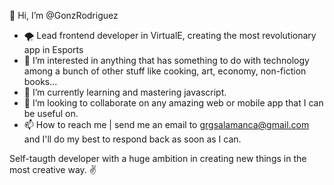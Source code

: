 👋 Hi, I’m @GonzRodriguez
- 🌪 Lead frontend developer in VirtualE, creating the most revolutionary app in Esports
- 👀 I’m interested in anything that has something to do with technology among a bunch of other stuff like cooking, art, economy, non-fiction books...
- 🌱 I’m currently learning and mastering javascript.
- 💞️ I’m looking to collaborate on any amazing web or mobile app that I can be useful on. 
- 📫 How to reach me | send me an email to grgsalamanca@gmail.com and I'll do my best to respond back as soon as I can. 

Self-taugth developer with a huge ambition in creating new things in the most creative way.  ✌

<!---
GonzRodriguez/GonzRodriguez is a ✨ special ✨ repository because its `README.md` (this file) appears on your GitHub profile.
You can click the Preview link to take a look at your changes.
--->
